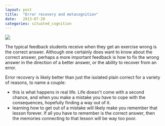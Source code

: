 ```yaml
---
layout: post
title:  "Error recovery and metacognition"
date:   2013-07-20
categories: situated_cognition
---
```


![](http://sarahzabic.files.wordpress.com/2013/06/picture.jpg?w=474)

The typical feedback students receive when they get an exercise wrong is the correct answer. Although one certainly does want to know about the correct answer, perhaps a more important feedback is how to fix the wrong answer in the direction of a better answer, or the ability to recover from an error. 

Error recovery is likely better than just the isolated plain correct for a variety of reasons, to name a couple:

* this is what happens in real life. Life doesn't come with a second chance, and when you make a mistake you have to cope with the consequences, hopefully finding a way out of it. 
* learning how to get out of a mistake will likely make you remember that lesson forever. If all you have to remember is the correct answer, then the memories connecting to that lesson will be way too poor.